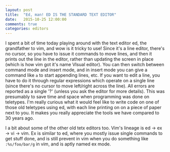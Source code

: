 ```yaml
---
layout: post
title:  "Ed, man! ED IS THE STANDARD TEXT EDITOR"
date:   2015-10-25 12:00:00
comments: true
categories: editors
---
```


I spent a bit of time today playing around with the text editor ed, the grandfather to vim, and wow is it tricky to use!  Since it's a line editor, there's no cursor, so you have to issue it commands to move lines, and then it prints out the line in the editor, rather than updating the screen in place (which is how vim got it's name VIsual editor). You can then switch between command mode and insert mode, and in insert mode you can give a command like `a` to start appending lines, etc. If you want to edit a line, you have to do it through regular expressions which operate on a single line (since there's no cursor to move left/right across the line). All errors are reported as a single '?' (unless you ask the editor for more details). This was presumably to save time and space when programming was done on teletypes. I'm really curious what it would feel like to write code on one of those old teletypes using ed, with each line printing on on a piece of paper next to you. It makes you really appreciate the tools we have compared to 30 years ago.

I a bit about some of the other old tetx editors too. Vim's lineage is ed -> ex -> vi -> vim. Ex is similar to ed, where you mostly issue single commands to get stuff done, and is still prevent in vim when you do something like `:%s/foo/bar/g` in vim, and is aptly named ex mode.

